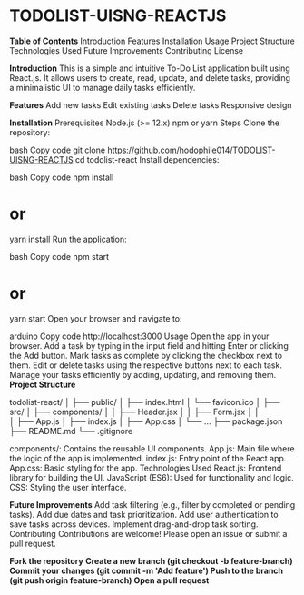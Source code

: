 # TODOLIST-UISNG-REACTJS
**Table of Contents**
Introduction
Features
Installation
Usage
Project Structure
Technologies Used
Future Improvements
Contributing
License



**Introduction**
This is a simple and intuitive To-Do List application built using React.js. It allows users to create, read, update, and delete tasks, providing a minimalistic UI to manage daily tasks efficiently.

**Features**
Add new tasks
Edit existing tasks
Delete tasks
Responsive design


**Installation**
Prerequisites
Node.js (>= 12.x)
npm or yarn
Steps
Clone the repository:

bash
Copy code
git clone https://github.com/hodophile014/TODOLIST-UISNG-REACTJS
cd todolist-react
Install dependencies:

bash
Copy code
npm install
# or
yarn install
Run the application:

bash
Copy code
npm start
# or
yarn start
Open your browser and navigate to:

arduino
Copy code
http://localhost:3000
Usage
Open the app in your browser.
Add a task by typing in the input field and hitting Enter or clicking the Add button.
Mark tasks as complete by clicking the checkbox next to them.
Edit or delete tasks using the respective buttons next to each task.
Manage your tasks efficiently by adding, updating, and removing them.
**Project Structure**


todolist-react/
│
├── public/
│   ├── index.html
│   └── favicon.ico
│
├── src/
│   ├── components/
│   │   ├── Header.jsx
│   │   ├── Form.jsx
│   │   
│   ├── App.js
│   ├── index.js
│   ├── App.css
│   └── ...
├── package.json
├── README.md
└── .gitignore


components/: Contains the reusable UI components.
App.js: Main file where the logic of the app is implemented.
index.js: Entry point of the React app.
App.css: Basic styling for the app.
Technologies Used
React.js: Frontend library for building the UI.
JavaScript (ES6): Used for functionality and logic.
CSS: Styling the user interface.


**Future Improvements**
Add task filtering (e.g., filter by completed or pending tasks).
Add due dates and task prioritization.
Add user authentication to save tasks across devices.
Implement drag-and-drop task sorting.
Contributing
Contributions are welcome! Please open an issue or submit a pull request.

**Fork the repository**
**Create a new branch (git checkout -b feature-branch)
Commit your changes (git commit -m 'Add feature')
Push to the branch (git push origin feature-branch)
Open a pull request**
